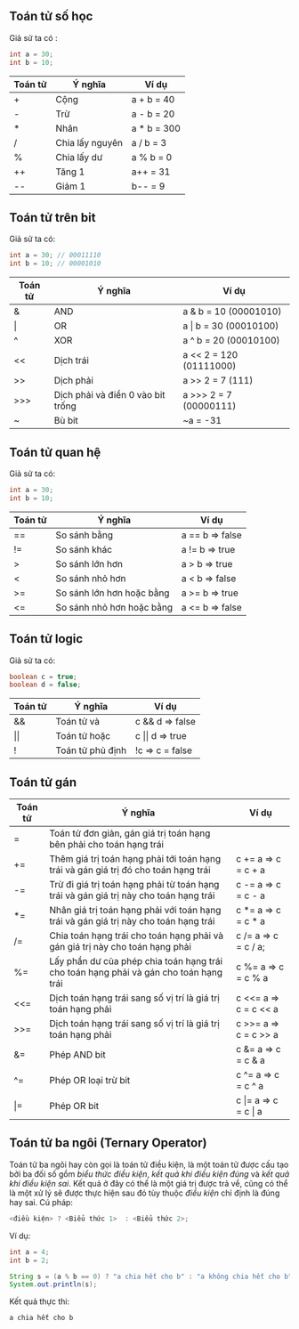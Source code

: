 ## Toán tử số học
Giả sử ta có :
```java
int a = 30;
int b = 10;
```
| Toán tử | Ý nghĩa | Ví dụ |
| --- | --- | --- |
| + | Cộng | a + b = 40 |
| - | Trừ | a - b = 20 |
| * | Nhân | a * b = 300 |
| / | Chia lấy nguyên | a / b = 3 |
| % | Chia lấy dư | a % b = 0 |
| ++ | Tăng 1 | a++ = 31 |
| -- | Giảm 1 | b-- = 9 |

## Toán tử trên bit
Giả sử ta có:
```java
int a = 30; // 00011110
int b = 10; // 00001010
```
| Toán tử | Ý nghĩa | Ví dụ |
| --- | --- | --- |
| & | AND | a & b = 10 (00001010) |
| \| | OR | a \| b = 30 (00010100) |
| ^ | XOR | a ^ b = 20 (00010100) |
| << | Dịch trái | a << 2 = 120 (01111000) |
| >> | Dịch phải | a >> 2 = 7 (111) |
| >>> | Dịch phải và điền 0 vào bit trống | a >>> 2 = 7 (00000111) |
| ~ | Bù bit | ~a = -31 |

## Toán tử quan hệ
Giả sử ta có:
```java
int a = 30;
int b = 10;
```
| Toán tử | Ý nghĩa | Ví dụ |
| --- | --- | --- |
| == | So sánh bằng | a == b => false |
| != | So sánh khác | a != b => true |
| > | So sánh lớn hơn | a > b => true |
| < | So sánh nhỏ hơn | a < b => false |
| >= | So sánh lớn hơn hoặc bằng | a >= b => true |
| <= | So sánh nhỏ hơn hoặc bằng | a <= b => false |

## Toán tử logic
Giả sử ta có:
```java
boolean c = true;
boolean d = false;
```
| Toán tử | Ý nghĩa | Ví dụ |
| --- | --- | --- |
| && | Toán tử và | c && d => false |
| \|\| | Toán tử hoặc | c \|\| d => true |
| ! | Toán tử phủ định | !c => c = false |

## Toán tử gán

| Toán tử | Ý nghĩa | Ví dụ |
| --- | --- | --- |
| = | Toán tử đơn giản, gán giá trị toán hạng bên phải cho toán hạng trái | |
| += | Thêm giá trị toán hạng phải tới toán hạng trái và gán giá trị đó cho toán hạng trái | c += a => c = c + a |
| -= | Trừ đi giá trị toán hạng phải từ toán hạng trái và gán giá trị này cho toán hạng trái | c -= a => c = c - a |
| *= | Nhân giá trị toán hạng phải với toán hạng trái và gán giá trị này cho toán hạng trái | c *= a => c = c * a |
| /= | Chia toán hạng trái cho toán hạng phải và gán giá trị này cho toán hạng phải | c /= a => c = c / a;
| %= | Lấy phần dư của phép chia toán hạng trái cho toán hạng phải và gán cho toán hạng trái | c %= a => c = c % a |
| <<= | Dịch toán hạng trái sang số vị trí là giá trị toán hạng phải | c <<= a => c = c << a |
| >>= | Dịch toán hạng trái sang số vị trí là giá trị toán hạng phải | c >>= a => c = c >> a |
| &= | Phép AND bit | c &= a => c = c & a |
| ^= | Phép OR loại trừ bit | c ^= a => c = c ^ a |
| \|= | Phép OR bit | c \|= a => c = c \| a |

## Toán tử ba ngôi (Ternary Operator)
Toán tử ba ngôi hay còn gọi là toán tử điều kiện, là một toán tử được cấu tạo bởi ba đối số gồm *biểu thức điều kiện*, *kết quả khi điều kiện đúng* và *kết quả khi điều kiện sai*. Kết quả ở đây có thể là một giá trị được trả về, cũng có thể là một xử lý sẽ được thực hiện sau đó tùy thuộc *điều kiện* chỉ định là đúng hay sai.
Cú pháp:
```java
<điều kiện> ? <Biểu thức 1>  : <Biểu thức 2>;
```

Ví dụ:
```java
int a = 4;
int b = 2;

String s = (a % b == 0) ? "a chia hết cho b" : "a không chia hết cho b";
System.out.println(s);
```

Kết quả thực thi:
```
a chia hết cho b
```